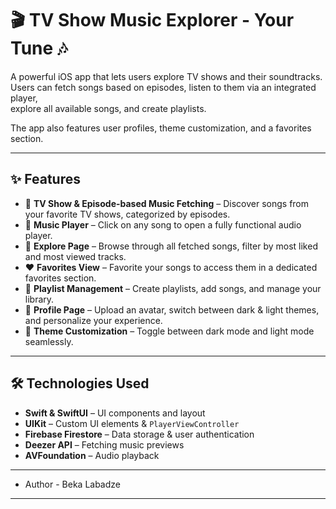 # 🎬 TV Show Music Explorer - Your Tune 🎶  

A powerful iOS app that lets users explore TV shows and their soundtracks.  
Users can fetch songs based on episodes, listen to them via an integrated player,  
explore all available songs, and create playlists.  

The app also features user profiles, theme customization, and a favorites section.  

---

## ✨ Features  

- 🎥 **TV Show & Episode-based Music Fetching** – Discover songs from your favorite TV shows, categorized by episodes.  
- 🎵 **Music Player** – Click on any song to open a fully functional audio player.  
- 🔎 **Explore Page** – Browse through all fetched songs, filter by most liked and most viewed tracks.  
- ❤️ **Favorites View** – Favorite your songs to access them in a dedicated favorites section.  
- 📂 **Playlist Management** – Create playlists, add songs, and manage your library.  
- 👤 **Profile Page** – Upload an avatar, switch between dark & light themes, and personalize your experience.  
- 🌙 **Theme Customization** – Toggle between dark mode and light mode seamlessly.  

---

## 🛠 Technologies Used  

- **Swift & SwiftUI** – UI components and layout  
- **UIKit** – Custom UI elements & `PlayerViewController`  
- **Firebase Firestore** – Data storage & user authentication  
- **Deezer API** – Fetching music previews  
- **AVFoundation** – Audio playback  

---

- Author - Beka Labadze

---
